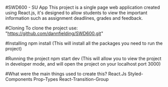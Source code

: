 #SWD600 - SU App
This project is a single page web application created using React.js, it's designed to allow students to view the important information such as assignment deadlines, grades and feedback.

#Cloning
To clone the project use: 
"https://github.com/dannfielding/SWD600.git"

#Installing
npm install (This will install all the packages you need to run the project)

#Running the project
npm start dev (This will allow you to view the project in developer mode, and will open the project on your localhost port 3000)

#What were the main things used to create this?
React.Js
Styled-Components
Prop-Types
React-Transition-Group


